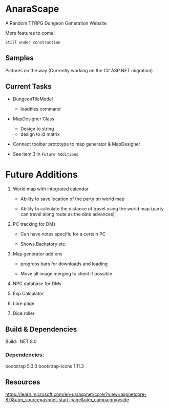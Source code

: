 # AnaraScape
A Random TTRPG Dungeon Generation Website

More features to come!

`Still under construction`

## Samples

Pictures on the way (Currently working on the C# ASP.NET migration)

## Current Tasks

- DungeonTileModel
    - loadtiles command

- MapDesigner Class
    - Design to string
    - design to id matrix

- Connect toolbar prototype to map generator & MapDesigner

- See item 3 in `Future Additions`

# Future Additions

1. World map with integrated calendar

    - Ability to save location of the party on world map

    - Ability to calculate the distance of travel using the world map (party can travel along route as the date advances)

2. PC tracking for DMs

    - Can have notes specific for a certain PC

    - Shows Backstory etc.

3. Map generator add ons

    - progress bars for downloads and loading

    - Move all image merging to client if possible

4. NPC database for DMs

5. Exp Calculator

6. Lore page

7. Dice roller


## Build & Dependencies
 Build: .NET 8.0

### Dependencies:

 bootstrap 5.3.3
 bootstrap-icons 1.11.3

## Resources 

https://learn.microsoft.com/en-us/aspnet/core/?view=aspnetcore-8.0&utm_source=aspnet-start-page&utm_campaign=vside